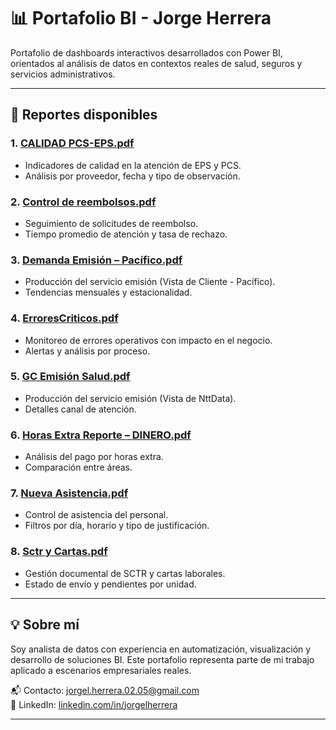# 📊 Portafolio BI - Jorge Herrera

Portafolio de dashboards interactivos desarrollados con Power BI, orientados al análisis de datos en contextos reales de salud, seguros y servicios administrativos.

---

## 📁 Reportes disponibles

### 1. [CALIDAD PCS-EPS.pdf](./CALIDAD%20PCS-EPS.pdf)
- Indicadores de calidad en la atención de EPS y PCS.
- Análisis por proveedor, fecha y tipo de observación.

### 2. [Control de reembolsos.pdf](./Control%20de%20reembolsos.pdf)
- Seguimiento de solicitudes de reembolso.
- Tiempo promedio de atención y tasa de rechazo.

### 3. [Demanda Emisión – Pacífico.pdf](./Demanda%20Emisión%20-%20Pacífico.pdf)
-  Producción del servicio emisión (Vista de Cliente - Pacífico).
- Tendencias mensuales y estacionalidad.

### 4. [ErroresCriticos.pdf](./ErroresCriticos.pdf)
- Monitoreo de errores operativos con impacto en el negocio.
- Alertas y análisis por proceso.

### 5. [GC Emisión Salud.pdf](./GC%20Emisi%C3%B3n%20Salud.pdf)
- Producción del servicio emisión (Vista de NttData).
- Detalles canal de atención.

### 6. [Horas Extra Reporte – DINERO.pdf](./Horas%20Extra%20Reporte%20-%20DINERO.pdf)
- Análisis del pago por horas extra.
- Comparación entre áreas.

### 7. [Nueva Asistencia.pdf](./Nueva%20Asistencia.pdf)
- Control de asistencia del personal.
- Filtros por día, horario y tipo de justificación.

### 8. [Sctr y Cartas.pdf](./Sctr%20y%20Cartas-DESKTOP-RKQGCEG.pdf)
- Gestión documental de SCTR y cartas laborales.
- Estado de envío y pendientes por unidad.

---

## 💡 Sobre mí

Soy analista de datos con experiencia en automatización, visualización y desarrollo de soluciones BI. Este portafolio representa parte de mi trabajo aplicado a escenarios empresariales reales.

📬 Contacto: jorgel.herrera.02.05@gmail.com  
🔗 LinkedIn: [linkedin.com/in/jorgelherrera](https://www.linkedin.com/public-profile/settings?trk=d_flagship3_profile_self_view_public_profile)

---
